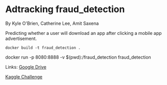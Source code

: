 # Adtracking fraud_detection

By Kyle O'Brien, Catherine Lee, Amit Saxena

Predicting whether a user will download an app after clicking a mobile app advertisement.  

`docker build -t fraud_detection .`

 docker run -p 8080:8888 -v $(pwd):/fraud_detection fraud_detection

Links:
[Google Drive](https://drive.google.com/drive/u/0/folders/0AFnlAysa3MTEUk9PVA)

[Kaggle Challenge](https://www.kaggle.com/c/talkingdata-adtracking-fraud-detection) 
